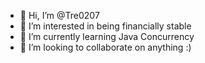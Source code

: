- 👋 Hi, I’m @Tre0207
- 👀 I’m interested in being financially stable 
- 🌱 I’m currently learning Java Concurrency 
- 💞️ I’m looking to collaborate on anything :)


<!---
Tre0207/Tre0207 is a ✨ special ✨ repository because its `README.md` (this file) appears on your GitHub profile.
You can click the Preview link to take a look at your changes.
--->
